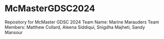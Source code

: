 # McMasterGDSC2024
Repository for McMaster GDSC 2024 
Team Name: Marine Marauders
Team Members: Matthew Collard, Aleena Siddiqui, Snigdha Majheti, Sandy Mansour
